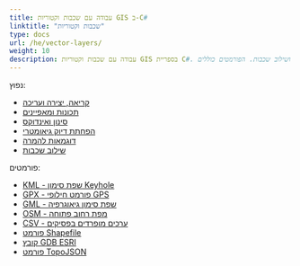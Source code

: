 ```yaml
---
title: עבודה עם שכבות וקטוריות GIS ב-C#
linktitle: "שכבות וקטוריות"
type: docs
url: /he/vector-layers/
weight: 10
description: עבודה עם שכבות וקטוריות GIS בספריית C#. תכונות נפוצות כוללות קריאה, יצירה ועריכה, סינון, אינדוקס, דוגמאות להמרה ושילוב שכבות. הפורמטים כוללים KML, GPX, GML, OSM, Shapefile, TopoJSON.
---
```


נפוץ:

- [קריאה, יצירה ועריכה](/gis/he/read-create-and-edit/)
- [תכונות ומאפיינים](/gis/he/attributes-and-features/)
- [סינון ואינדוקס](/gis/he/filtering-and-indexing/)
- [הפחתת דיוק גיאומטרי](/gis/he/geometry-precision-reducing/)
- [דוגמאות להמרה](/gis/he/conversion/)
- [שילוב שכבות](/gis/he/join-layers/)

פורמטים:

- [KML - שפת סימון Keyhole](/gis/he/kml-keyhole-markup-language/)
- [GPX - פורמט חילופי GPS](/gis/he/gpx-gps-exchange/)
- [GML - שפת סימון גיאוגרפיה](/gis/he/gml-geography-markup-language/)
- [OSM - מפת רחוב פתוחה](/gis/he/osm-open-street-map/)
- [CSV - ערכים מופרדים בפסיקים](/gis/he/csv-comma-separated-values/)
- [פורמט Shapefile](/gis/he/shapefile-esri/)
- [קובץ GDB ESRI](/gis/he/gdb-file-esri/)
- [פורמט TopoJSON](/gis/he/topo-json/)
